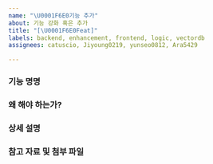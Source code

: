 ```yaml
---
name: "\U0001F6E0️기능 추가"
about: 기능 강화 혹은 추가
title: "[\U0001F6E0️Feat]"
labels: backend, enhancement, frontend, logic, vectordb
assignees: catuscio, Jiyoung0219, yunseo0812, Ara5429

---
```


### 기능 명명

### 왜 해야 하는가?

### 상세 설명

### 참고 자료 및 첨부 파일
